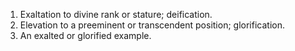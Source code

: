 1.  Exaltation to divine rank or stature; deification.
2.  Elevation to a preeminent or transcendent position; glorification.
3.  An exalted or glorified example.